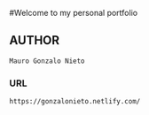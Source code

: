 #Welcome to my personal portfolio

## AUTHOR
```
Mauro Gonzalo Nieto
```

### URL
```
https://gonzalonieto.netlify.com/
```

